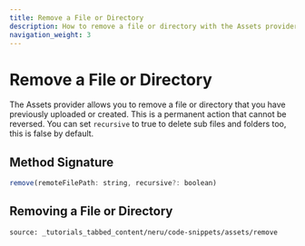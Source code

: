 ```yaml
---
title: Remove a File or Directory
description: How to remove a file or directory with the Assets provider
navigation_weight: 3
---
```


# Remove a File or Directory

The Assets provider allows you to remove a file or directory that you have previously uploaded or created. This is a permanent action that cannot be reversed. You can set `recursive` to true to delete sub files and folders too, this is false by default.

## Method Signature

```javascript
remove(remoteFilePath: string, recursive?: boolean)
```

## Removing a File or Directory

```tabbed_content
source: _tutorials_tabbed_content/neru/code-snippets/assets/remove
```